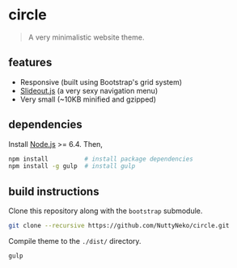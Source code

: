 # circle

> A very minimalistic website theme.

## features

- Responsive (built using Bootstrap's grid system)
- [Slideout.js](https://mango.github.io/slideout/) (a very sexy navigation menu)
- Very small (~10KB minified and gzipped)

## dependencies

Install [Node.js](https://nodejs.org/en/) >= 6.4. Then,

```bash
npm install          # install package dependencies
npm install -g gulp  # install gulp
```

## build instructions

Clone this repository along with the `bootstrap` submodule.

```bash
git clone --recursive https://github.com/NuttyNeko/circle.git
```

Compile theme to the `./dist/` directory.

```bash
gulp
```


